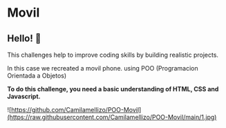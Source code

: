 # Movil

## Hello! 👋

This challenges help to improve coding skills by building realistic projects.

In this case we recreated a movil phone. using POO (Programacion Orientada a Objetos)

**To do this challenge, you need a basic understanding of HTML, CSS and Javascript.**

![https://github.com/Camilamellizo/POO-Movil](https://raw.githubusercontent.com/Camilamellizo/POO-Movil/main/1.jpg)
